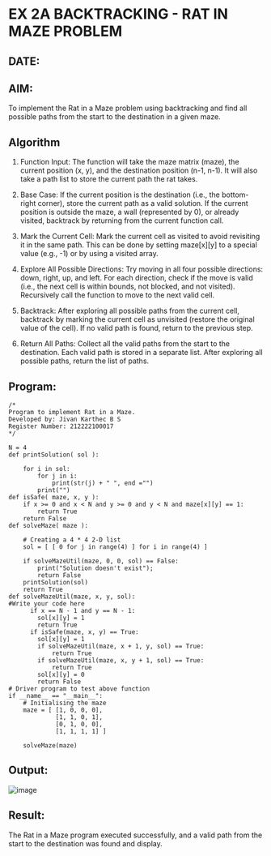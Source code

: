 # EX 2A BACKTRACKING - RAT IN MAZE PROBLEM
## DATE:
## AIM:
To implement the Rat in a Maze problem using backtracking and find all possible paths from the start to the destination in a given maze.
## Algorithm
1. Function Input: The function will take the maze matrix (maze), the current position (x, y), and the destination position (n-1, n-1). It will also take a path list to store the current path the rat takes.

2. Base Case: If the current position is the destination (i.e., the bottom-right corner), store the current path as a valid solution. If the current position is outside the maze, a wall (represented by 0), or already visited, backtrack by returning from the current function call.

3. Mark the Current Cell: Mark the current cell as visited to avoid revisiting it in the same path. This can be done by setting maze[x][y] to a special value (e.g., -1) or by using a visited array.

4.  Explore All Possible Directions: Try moving in all four possible directions: down, right, up, and left. For each direction, check if the move is valid (i.e., the next cell is within bounds, not blocked, and not visited). Recursively call the function to move to the next valid cell.

5. Backtrack: After exploring all possible paths from the current cell, backtrack by marking the current cell as unvisited (restore the original value of the cell). If no valid path is found, return to the previous step.

6. Return All Paths: Collect all the valid paths from the start to the destination. Each valid path is stored in a separate list. After exploring all possible paths, return the list of paths. 
## Program:
```
/*
Program to implement Rat in a Maze.
Developed by: Jivan Karthec B S
Register Number: 212222100017
*/
```
```
N = 4
def printSolution( sol ):
     
    for i in sol:
        for j in i:
            print(str(j) + " ", end ="")
        print("")
def isSafe( maze, x, y ):
    if x >= 0 and x < N and y >= 0 and y < N and maze[x][y] == 1:
        return True    
    return False
def solveMaze( maze ):
     
    # Creating a 4 * 4 2-D list
    sol = [ [ 0 for j in range(4) ] for i in range(4) ]
     
    if solveMazeUtil(maze, 0, 0, sol) == False:
        print("Solution doesn't exist");
        return False  
    printSolution(sol)
    return True
def solveMazeUtil(maze, x, y, sol):    
#Write your code here
      if x == N - 1 and y == N - 1:
        sol[x][y] = 1
        return True
      if isSafe(maze, x, y) == True:
        sol[x][y] = 1
        if solveMazeUtil(maze, x + 1, y, sol) == True:
            return True
        if solveMazeUtil(maze, x, y + 1, sol) == True:
            return True
        sol[x][y] = 0
        return False
# Driver program to test above function
if __name__ == "__main__":
    # Initialising the maze
    maze = [ [1, 0, 0, 0],
             [1, 1, 0, 1],
             [0, 1, 0, 0],
             [1, 1, 1, 1] ]
              
    solveMaze(maze)
```
## Output:
![image](https://github.com/user-attachments/assets/4f7fa150-216e-4001-9e69-f5a6be407377)

## Result:
The Rat in a Maze program executed successfully, and a valid path from the start to the destination was found and display.
